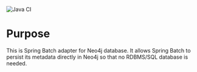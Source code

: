 ![Java CI](https://github.com/valb3r/springbatch-neo4j-adapter/workflows/Java%20CI/badge.svg?branch=master)

# Purpose

This is Spring Batch adapter for Neo4j database. It allows Spring Batch to persist its metadata directly 
in Neo4j so that no RDBMS/SQL database is needed.
